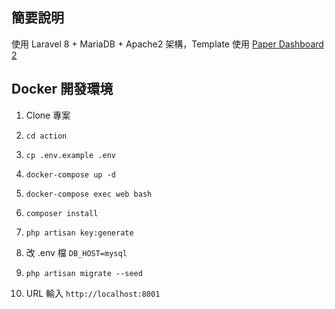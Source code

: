 ## 簡要說明

使用 Laravel 8 + MariaDB + Apache2 架構，Template 使用 [Paper Dashboard 2](https://github.com/creativetimofficial/paper-dashboard)

## Docker 開發環境

1. Clone 專案
2. 
    ```
    cd action
    ```
3. 
    ```
    cp .env.example .env
    ```
4. 
    ```
    docker-compose up -d
    ```
5. 
    ```
    docker-compose exec web bash
    ```
6. 
    ```
    composer install
    ```
7. 
    ```
    php artisan key:generate
    ```
8. 改 .env 檔 `DB_HOST=mysql`
9. 
    ```
    php artisan migrate --seed
    ```
10. URL 輸入 `http://localhost:8001`
